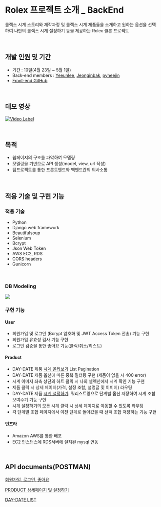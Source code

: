 # Rolex 프로젝트 소개 _ BackEnd

롤렉스 시계 스토리와 제작과정 및 롤렉스 시계 제품들을 소개하고 원하는 옵션을 선택하여 나만의 롤렉스 시계 설정하기 등을 제공하는 Rolex 클론 프로젝트

<br>

## 개발 인원 및  기간

- 기간 : 10일(4월 23일 ~ 5월 1일)
- Back-end members : [Yeeunlee](https://github.com/yenilee), [Jeonginbak](https://github.com/Jeonginbak), [pyheejin](https://github.com/pyheejin)
- [Front-end GitHub](https://github.com/wecode-bootcamp-korea/Rolex-frontend)

<br>

## 데모 영상 
[![Video Label](https://images.velog.io/images/jeongin/post/a3962ebd-abc1-48ca-8e2b-30bea39296da/image.png)](https://youtu.be/x_35Mi3LWTY)

<br>

## 목적
- 웹페이지의 구조를 파악하여 모델링
- 모델링을 기반으로 API 생성(model, view, url 작성)
- 팀프로젝트를 통한 프론트엔드와 백엔드간의 의사소통

<br>

## 적용 기술 및 구현 기능


### 적용 기술

- Python
- Django web framework
- Beautifulsoup
- Selenium
- Bcrypt
- Json Web Token
- AWS EC2, RDS
- CORS headers
- Gunicorn

<br>

### DB Modeling
![](https://images.velog.io/images/jeongin/post/42270f13-dc2a-4989-bea1-974b82cabb0b/image.png)


### 구현 기능

#### User
- 회원가입 및 로그인 (Bcrypt 암호화 및 JWT Access Token 전송) 기능 구현
- 회원가입 유효성 검사 기능 구현
- 로그인 검증을 통한 좋아요 기능(클릭/취소/리스트)



#### Product
- DAY-DATE 제품 [시계 골라보기](https://www.rolex.com/ko/watches/find-rolex.html#p=1) List Pagination 
- DAY-DATE 제품 옵션에 따른 중복 필터링 구현 (제품이 없을 시 400 error)
- 시계 이미지 좌측 상단의 하트 클릭 시 나의 셀렉션에서 시계 확인 기능 구현
- 제품 클릭 시 상세 페이지(가격, 설정 조합, 설명글 및 이미지) 라우팅
- DAY-DATE 제품 [시계 설정하기](https://www.rolex.com/ko/watches/configure.html#/day-date/m228238-0042/model): 쿼리스트링으로 단계별 옵션 저장하여 시계 조합 보여주기 기능 구현
- 시계 설정하기의 모든 시계 클릭 시 상세 페이지로 이동할 수 있도록 라우팅 
- 각 단계별 조합 페이지에서 이전 단계로 돌아갔을 때 선택 조합 저장하는 기능 구현



#### 인프라
- Amazon AWS를 통한 배포
- EC2 인스턴스에 RDS서버에 설치된 mysql 연동

<br>

## API documents(POSTMAN)
[회원가입, 로그인, 좋아요](https://interstellar-sunset-788761.postman.co/collections/7338957-fceb2bce-0c66-4d27-82fe-479806136a99?version=latest&workspace=9e529a22-5100-4f53-85c7-608a41491819)

[PRODUCT 상세페이지 및 설정하기](https://interstellar-sunset-788761.postman.co/collections/10871481-cdba486f-5c26-4d62-8e16-d4464932eda3?version=latest&workspace=9e529a22-5100-4f53-85c7-608a41491819)

[DAY-DATE LIST](https://interstellar-sunset-788761.postman.co/collections/10871815-34aa5019-5c1b-4596-9fcf-a17a7bbf6023?version=latest&workspace=9e529a22-5100-4f53-85c7-608a41491819#e1a2af48-fdf1-4e74-8c93-1c5bc30ffa93)
